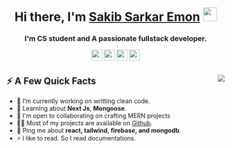 

<h1 align="center">Hi there, I'm <a href="https://www.blackcater.win/" target="_blank">Sakib Sarkar Emon</a> <img
src="https://github.com/blackcater/blackcater/raw/main/images/Hi.gif" height="32" /></h1>

<h3 align="center">I'm CS student and A passionate fullstack developer.</h3>


<p align="center"><a href="https://x.com/SakibSarkar2000"><img src="https://img.shields.io/badge/twitter-%231DA1F2.svg?&style=for-the-badge&logo=twitter&logoColor=white" height=25></a> <a href="https://www.linkedin.com/in/sakib-sarker-462028258/"><img src="https://img.shields.io/badge/linkedin-%230077B5.svg?&style=for-the-badge&logo=linkedin&logoColor=white" height=25></a> <a href="https://www.instagram.com/sakibsarker62/"><img src="https://img.shields.io/badge/instagram-%23E4405F.svg?&style=for-the-badge&logo=instagram&logoColor=white" height=25></a>  <a href="https://app.daily.dev/sakibsarker62"><img src="https://img.shields.io/badge/DEV.TO-%230A0A0A.svg?&style=for-the-badge&logo=dev-dot-to&logoColor=white" height=25></a></p>


<div>
<img align="right" src="https://media1.giphy.com/media/13HgwGsXF0aiGY/giphy.gif" />
  <h2>⚡️ A Few Quick Facts</h2>
<ul>
<li>🔭 I’m currently working on writting clean code.</li>
<li>🧐 Learning about <strong>Next Js</strong>, <strong>Mongoose</strong>.</li>
<li>🤝 I'm open to collaborating on crafting MERN projects</li>
<li>👨‍💻 Most of my projects are available on <a href="https://github.com/Sakib3602">Github</a>.</li>
<li>💬 Ping me about <strong>react, tailwind, firebase, and mongodb</strong>.</li>
<li>⚡ I like to read. So I read documentations.</li>
<!-- <li>📙 Check out my <a href="https://www.stanleylim.me/resume/resume.pdf">resume</a>.</li> -->

</ul>
</div>


